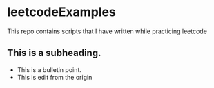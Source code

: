 # leetcodeExamples
This repo contains scripts that I have written while practicing leetcode
## This is a subheading.
- This is a bulletin point.
- This is edit from the origin
